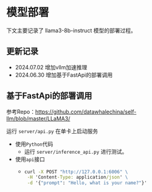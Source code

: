 # 模型部署
下文主要记录了 llama3-8b-instruct 模型的部署过程。
## 更新记录
- 2024.07.02 增加vllm加速推理
- 2024.06.30 增加基于FastApi的部署调用

## 基于FastApi的部署调用
参考Repo：https://github.com/datawhalechina/self-llm/blob/master/LLaMA3/

运行 `server/api.py` 在单卡上启动服务
- 使用`Python`代码
  - 运行 `server/inference_api.py` 进行测试。
- 使用`api`接口
  - ```cmd
    curl -X POST "http://127.0.0.1:6006" \
     -H 'Content-Type: application/json' \
     -d '{"prompt": "Hello, what is your name?"}' 
    ```


